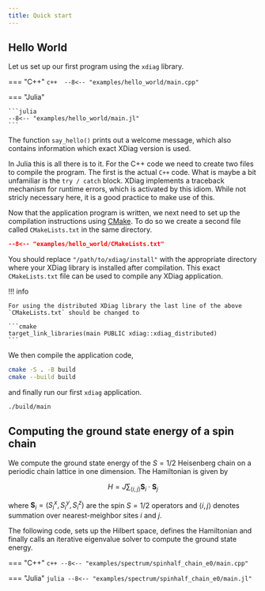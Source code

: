 ```yaml
---
title: Quick start
---
```


## Hello World

Let us set up our first program using the `xdiag` library. 

=== "C++"
	```c++ 
	--8<-- "examples/hello_world/main.cpp"
	```

=== "Julia"

	```julia 
	--8<-- "examples/hello_world/main.jl"
	```

The function `say_hello()` prints out a welcome message, which also contains information which exact XDiag version is used.

In Julia this is all there is to it. For the C++ code we need to create two files to compile the program. The first is the actual `C++` code. What is maybe a bit unfamiliar is the `try / catch` block. XDiag implements a traceback mechanism for runtime errors, which is activated by this idiom. While not stricly necessary here, it is a good practice to make use of this.

Now that the application program is written, we next need to set up the compilation instructions using [CMake](https://cmake.org/). To do so we create a second file called `CMakeLists.txt` in the same directory.

```cmake
--8<-- "examples/hello_world/CMakeLists.txt"
```

You should replace `"/path/to/xdiag/install"` with the appropriate directory where your XDiag library is installed after compilation. This exact `CMakeLists.txt` file can be used to compile any XDiag application.

!!! info

    For using the distributed XDiag library the last line of the above
    `CMakeLists.txt` should be changed to

    ```cmake
    target_link_libraries(main PUBLIC xdiag::xdiag_distributed)
    ```

We then compile the application code,

```bash
cmake -S . -B build
cmake --build build
```

and finally run our first `xdiag` application.

```bash
./build/main
```

## Computing the ground state energy of a spin chain 

We compute the ground state energy of the $S=1/2$ Heisenberg chain on
a periodic chain lattice in one dimension. The Hamiltonian is given by

$$ H = J\sum_{\langle i,j \rangle} \mathbf{S}_i \cdot \mathbf{S}_j$$

where $\mathbf{S}_i = (S_i^x, S_i^y, S_i^z)$ are the spin $S=1/2$ operators
and $\langle i,j \rangle$ denotes summation over nearest-meighbor sites
$i$ and $j$.

The following code, sets up the Hilbert space, defines the Hamiltonian and finally calls an iterative eigenvalue solver to compute the ground state energy.

=== "C++"
	```c++
	--8<-- "examples/spectrum/spinhalf_chain_e0/main.cpp"
	```

=== "Julia"
	```julia
	--8<-- "examples/spectrum/spinhalf_chain_e0/main.jl"
	```

